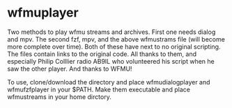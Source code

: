 # wfmuplayer
Two methods to play wfmu streams and archives. First one needs dialog and mpv. The second fzf, mpv, and the above wfmustrams file (will become more complete over time). Both of these have next to no original scripting. The files contain links to the original code. All thanks to them, and especially Philip Colllier radio AB9IL who volunteered his script when he saw the other player. And thanks to WFMU!

To use, clone/download the directory and place wfmudialogplayer and wfmufzfplayer in your $PATH. Make them executable and place wfmustreams in your home dirctory.
